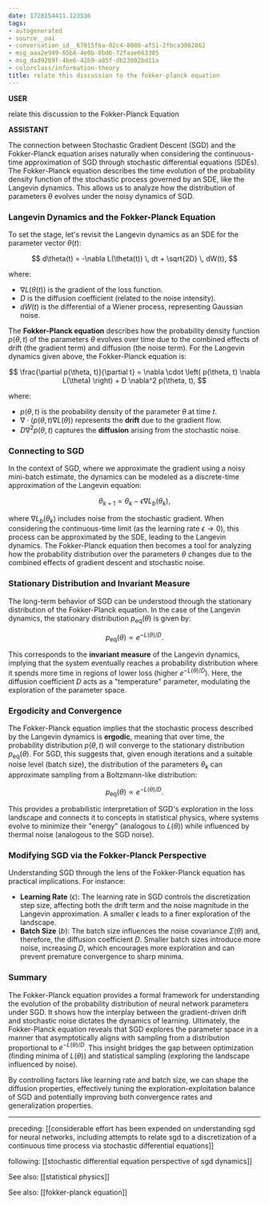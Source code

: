 ```yaml
---
date: 1728154411.123536
tags:
- autogenerated
- source__oai
- conversation_id__67015f6a-02c4-8008-af51-2fbca3062862
- msg_aaa2e949-65b8-4e0b-8bd6-72faae663305
- msg_dad9289f-4be6-42b9-a85f-db23802bd11a
- colorclass/information-theory
title: relate this discussion to the fokker-planck equation
---
```


**USER**

relate this discussion to the Fokker-Planck Equation


**ASSISTANT**

The connection between Stochastic Gradient Descent (SGD) and the Fokker-Planck equation arises naturally when considering the continuous-time approximation of SGD through stochastic differential equations (SDEs). The Fokker-Planck equation describes the time evolution of the probability density function of the stochastic process governed by an SDE, like the Langevin dynamics. This allows us to analyze how the distribution of parameters $\theta$ evolves under the noisy dynamics of SGD.

### Langevin Dynamics and the Fokker-Planck Equation

To set the stage, let's revisit the Langevin dynamics as an SDE for the parameter vector $\theta(t)$:

$$
d\theta(t) = -\nabla L(\theta(t)) \, dt + \sqrt{2D} \, dW(t),
$$

where:
- $\nabla L(\theta(t))$ is the gradient of the loss function.
- $D$ is the diffusion coefficient (related to the noise intensity).
- $dW(t)$ is the differential of a Wiener process, representing Gaussian noise.

The **Fokker-Planck equation** describes how the probability density function $p(\theta, t)$ of the parameters $\theta$ evolves over time due to the combined effects of drift (the gradient term) and diffusion (the noise term). For the Langevin dynamics given above, the Fokker-Planck equation is:

$$
\frac{\partial p(\theta, t)}{\partial t} = \nabla \cdot \left( p(\theta, t) \nabla L(\theta) \right) + D \nabla^2 p(\theta, t),
$$

where:
- $p(\theta, t)$ is the probability density of the parameter $\theta$ at time $t$.
- $\nabla \cdot \left( p(\theta, t) \nabla L(\theta) \right)$ represents the **drift** due to the gradient flow.
- $D \nabla^2 p(\theta, t)$ captures the **diffusion** arising from the stochastic noise.

### Connecting to SGD

In the context of SGD, where we approximate the gradient using a noisy mini-batch estimate, the dynamics can be modeled as a discrete-time approximation of the Langevin equation:

$$
\theta_{k+1} = \theta_k - \epsilon \nabla L_b(\theta_k),
$$

where $\nabla L_b(\theta_k)$ includes noise from the stochastic gradient. When considering the continuous-time limit (as the learning rate $\epsilon \to 0$), this process can be approximated by the SDE, leading to the Langevin dynamics. The Fokker-Planck equation then becomes a tool for analyzing how the probability distribution over the parameters $\theta$ changes due to the combined effects of gradient descent and stochastic noise.

### Stationary Distribution and Invariant Measure

The long-term behavior of SGD can be understood through the stationary distribution of the Fokker-Planck equation. In the case of the Langevin dynamics, the stationary distribution $p_{\text{eq}}(\theta)$ is given by:

$$
p_{\text{eq}}(\theta) \propto e^{-L(\theta)/D}.
$$

This corresponds to the **invariant measure** of the Langevin dynamics, implying that the system eventually reaches a probability distribution where it spends more time in regions of lower loss (higher $e^{-L(\theta)/D}$). Here, the diffusion coefficient $D$ acts as a "temperature" parameter, modulating the exploration of the parameter space.

### Ergodicity and Convergence

The Fokker-Planck equation implies that the stochastic process described by the Langevin dynamics is **ergodic**, meaning that over time, the probability distribution $p(\theta, t)$ will converge to the stationary distribution $p_{\text{eq}}(\theta)$. For SGD, this suggests that, given enough iterations and a suitable noise level (batch size), the distribution of the parameters $\theta_k$ can approximate sampling from a Boltzmann-like distribution:

$$
p_{\text{eq}}(\theta) \propto e^{-L(\theta)/D}.
$$

This provides a probabilistic interpretation of SGD's exploration in the loss landscape and connects it to concepts in statistical physics, where systems evolve to minimize their "energy" (analogous to $L(\theta)$) while influenced by thermal noise (analogous to the SGD noise).

### Modifying SGD via the Fokker-Planck Perspective

Understanding SGD through the lens of the Fokker-Planck equation has practical implications. For instance:
- **Learning Rate** ($\epsilon$): The learning rate in SGD controls the discretization step size, affecting both the drift term and the noise magnitude in the Langevin approximation. A smaller $\epsilon$ leads to a finer exploration of the landscape.
- **Batch Size** ($b$): The batch size influences the noise covariance $\Sigma(\theta)$ and, therefore, the diffusion coefficient $D$. Smaller batch sizes introduce more noise, increasing $D$, which encourages more exploration and can prevent premature convergence to sharp minima.

### Summary

The Fokker-Planck equation provides a formal framework for understanding the evolution of the probability distribution of neural network parameters under SGD. It shows how the interplay between the gradient-driven drift and stochastic noise dictates the dynamics of learning. Ultimately, the Fokker-Planck equation reveals that SGD explores the parameter space in a manner that asymptotically aligns with sampling from a distribution proportional to $e^{-L(\theta)/D}$. This insight bridges the gap between optimization (finding minima of $L(\theta)$) and statistical sampling (exploring the landscape influenced by noise). 

By controlling factors like learning rate and batch size, we can shape the diffusion properties, effectively tuning the exploration-exploitation balance of SGD and potentially improving both convergence rates and generalization properties.


---

preceding: [[considerable effort has been expended on understanding sgd for neural networks, including attempts to relate sgd to a discretization of a continuous time process via stochastic differential equations]]  


following: [[stochastic differential equation perspective of sgd dynamics]]

See also: [[statistical physics]]


See also: [[fokker-planck equation]]